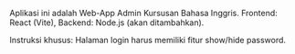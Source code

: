 <!-- Use this file to provide workspace-specific custom instructions to Copilot. For more details, visit https://code.visualstudio.com/docs/copilot/copilot-customization#_use-a-githubcopilotinstructionsmd-file -->

Aplikasi ini adalah Web-App Admin Kursusan Bahasa Inggris.
Frontend: React (Vite), Backend: Node.js (akan ditambahkan).

Instruksi khusus: Halaman login harus memiliki fitur show/hide password.
